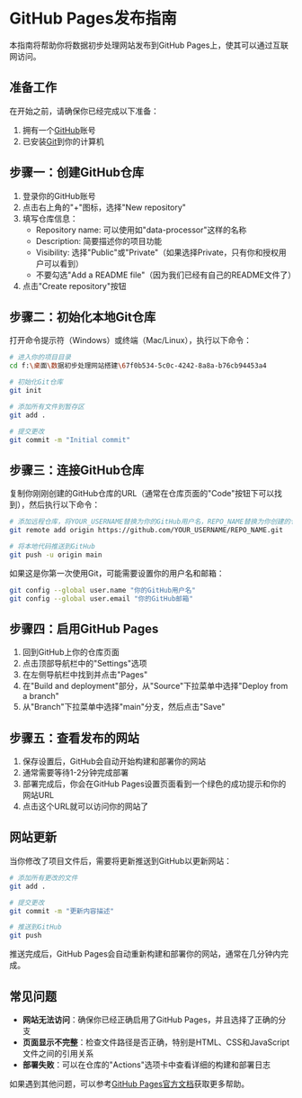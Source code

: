 # GitHub Pages发布指南

本指南将帮助你将数据初步处理网站发布到GitHub Pages上，使其可以通过互联网访问。

## 准备工作

在开始之前，请确保你已经完成以下准备：

1. 拥有一个[GitHub](https://github.com)账号
2. 已安装[Git](https://git-scm.com/downloads)到你的计算机

## 步骤一：创建GitHub仓库

1. 登录你的GitHub账号
2. 点击右上角的"+"图标，选择"New repository"
3. 填写仓库信息：
   - Repository name: 可以使用如"data-processor"这样的名称
   - Description: 简要描述你的项目功能
   - Visibility: 选择"Public"或"Private"（如果选择Private，只有你和授权用户可以看到）
   - 不要勾选"Add a README file"（因为我们已经有自己的README文件了）
4. 点击"Create repository"按钮

## 步骤二：初始化本地Git仓库

打开命令提示符（Windows）或终端（Mac/Linux），执行以下命令：

```bash
# 进入你的项目目录
cd f:\桌面\数据初步处理网站搭建\67f0b534-5c0c-4242-8a8a-b76cb94453a4

# 初始化Git仓库
git init

# 添加所有文件到暂存区
git add .

# 提交更改
git commit -m "Initial commit"
```

## 步骤三：连接GitHub仓库

复制你刚刚创建的GitHub仓库的URL（通常在仓库页面的"Code"按钮下可以找到），然后执行以下命令：

```bash
# 添加远程仓库，将YOUR_USERNAME替换为你的GitHub用户名，REPO_NAME替换为你创建的仓库名
git remote add origin https://github.com/YOUR_USERNAME/REPO_NAME.git

# 将本地代码推送到GitHub
git push -u origin main
```

如果这是你第一次使用Git，可能需要设置你的用户名和邮箱：

```bash
git config --global user.name "你的GitHub用户名"
git config --global user.email "你的GitHub邮箱"
```

## 步骤四：启用GitHub Pages

1. 回到GitHub上你的仓库页面
2. 点击顶部导航栏中的"Settings"选项
3. 在左侧导航栏中找到并点击"Pages"
4. 在"Build and deployment"部分，从"Source"下拉菜单中选择"Deploy from a branch"
5. 从"Branch"下拉菜单中选择"main"分支，然后点击"Save"

## 步骤五：查看发布的网站

1. 保存设置后，GitHub会自动开始构建和部署你的网站
2. 通常需要等待1-2分钟完成部署
3. 部署完成后，你会在GitHub Pages设置页面看到一个绿色的成功提示和你的网站URL
4. 点击这个URL就可以访问你的网站了

## 网站更新

当你修改了项目文件后，需要将更新推送到GitHub以更新网站：

```bash
# 添加所有更改的文件
git add .

# 提交更改
git commit -m "更新内容描述"

# 推送到GitHub
git push
```

推送完成后，GitHub Pages会自动重新构建和部署你的网站，通常在几分钟内完成。

## 常见问题

- **网站无法访问**：确保你已经正确启用了GitHub Pages，并且选择了正确的分支
- **页面显示不完整**：检查文件路径是否正确，特别是HTML、CSS和JavaScript文件之间的引用关系
- **部署失败**：可以在仓库的"Actions"选项卡中查看详细的构建和部署日志

如果遇到其他问题，可以参考[GitHub Pages官方文档](https://docs.github.com/cn/pages)获取更多帮助。